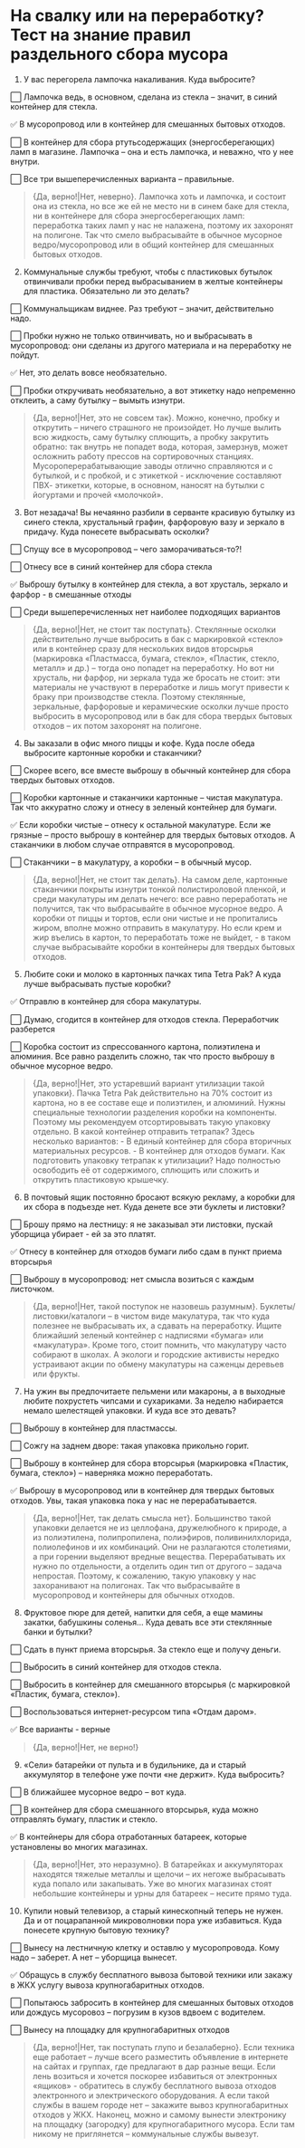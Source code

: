 # На свалку или на переработку? Тест на знание правил раздельного сбора мусора

1. У вас перегорела лампочка накаливания. Куда выбросите?

⬜ Лампочка ведь, в основном, сделана из стекла – значит, в синий контейнер для стекла.  

✅ В мусоропровод или в контейнер для смешанных бытовых отходов.

⬜ В контейнер для сбора ртутьсодержащих (энергосберегающих) ламп в магазине. Лампочка – она и есть лампочка, и неважно, что у нее внутри.

⬜ Все три вышеперечисленных варианта – правильные.

> {Да, верно!|Нет, неверно}. Лампочка хоть и лампочка, и состоит она из стекла, но все же ей не место ни в синем баке для стекла, ни в контейнере для сбора энергосберегающих ламп: переработка таких ламп у нас не налажена, поэтому их захоронят на полигоне. Так что смело выбрасывайте в обычное мусорное ведро/мусоропровод или в общий контейнер для смешанных бытовых отходов.

2. Коммунальные службы требуют, чтобы с пластиковых бутылок отвинчивали пробки перед выбрасыванием в желтые контейнеры для пластика. Обязательно ли это делать?

⬜ Коммунальщикам виднее. Раз требуют – значит, действительно надо.

⬜ Пробки нужно не только отвинчивать, но и выбрасывать в мусоропровод: они сделаны из другого материала и на переработку не пойдут.

✅ Нет, это делать вовсе необязательно.

⬜ Пробки откручивать необязательно, а вот этикетку надо непременно отклеить, а саму бутылку – вымыть изнутри.

> {Да, верно!|Нет, это не совсем так}. Можно, конечно, пробку и открутить – ничего страшного не произойдет. Но лучше вылить всю жидкость, саму бутылку сплющить, а пробку закрутить обратно: так внутрь не попадет вода, которая, замерзнув, может осложнить работу прессов на сортировочных станциях. Мусороперерабатывающие заводы отлично справляются и с бутылкой, и с пробкой, и с этикеткой - исключение составляют ПВХ- этикетки, которые, в основном, наносят на бутылки с йогуртами и прочей «молочкой».

3. Вот незадача! Вы нечаянно разбили в серванте красивую бутылку из синего стекла, хрустальный графин, фарфоровую вазу и зеркало в придачу. Куда понесете выбрасывать осколки?

⬜ Спущу все в мусоропровод – чего заморачиваться-то?!

⬜ Отнесу все в синий контейнер для сбора стекла

✅ Выброшу бутылку в контейнер для стекла, а вот хрусталь, зеркало и фарфор - в смешанные отходы

⬜ Среди вышеперечисленных нет наиболее подходящих вариантов

> {Да, верно!|Нет, не стоит так поступать}. Стеклянные осколки действительно лучше выбросить в бак с маркировкой «стекло» или в контейнер сразу для нескольких видов вторсырья (маркировка «Пластмасса, бумага, стекло», «Пластик, стекло, металл» и др.) – тогда оно попадет на переработку. Но вот ни хрусталь, ни фарфор, ни зеркала туда же бросать не стоит: эти материалы не участвуют в переработке и лишь могут привести к браку при производстве стекла. Поэтому стеклянные, зеркальные, фарфоровые и керамические осколки лучше просто выбросить в мусоропровод или в бак для сбора твердых бытовых отходов – их потом захоронят на полигоне.

4. Вы заказали в офис много пиццы и кофе. Куда после обеда выбросите картонные коробки и стаканчики?

⬜ Скорее всего, все вместе выброшу в обычный контейнер для сбора твердых бытовых отходов.

⬜ Коробки картонные и стаканчики картонные – чистая макулатура. Так что аккуратно сложу и отнесу в зеленый контейнер для бумаги.

✅ Если коробки чистые – отнесу к остальной макулатуре. Если же грязные – просто выброшу в контейнер для твердых бытовых отходов. А стаканчики в любом случае отправятся в мусоропровод.

⬜ Стаканчики – в макулатуру, а коробки – в обычный мусор.

> {Да, верно!|Нет, не стоит так делать}. На самом деле, картонные стаканчики покрыты изнутри тонкой полистироловой пленкой, и среди макулатуры им делать нечего: все равно переработать не получится, так что выбрасывайте в обычное мусорное ведро. А коробки от пиццы и тортов, если они чистые и не пропитались жиром, вполне можно отправить в макулатуру. Но если крем и жир въелись в картон, то переработать тоже не выйдет, - в таком случае выбрасывайте коробки в контейнеры для твердых бытовых отходов.

5. Любите соки и молоко в картонных пачках типа Tetra Pak? А куда лучше выбрасывать пустые коробки?

✅ Отправлю в контейнер для сбора макулатуры.

⬜ Думаю, сгодится в контейнер для отходов стекла. Переработчик разберется

⬜ Коробка состоит из спрессованного картона, полиэтилена и алюминия. Все равно разделить сложно, так что просто выброшу в обычное мусорное ведро.

> {Да, верно!|Нет, это устаревший вариант утилизации такой упаковки}. Пачка Tetra Pak действительно на 70% состоит из картона, но в ее составе еще и полиэтилен, и алюминий. Нужны специальные технологии разделения коробки на компоненты. Поэтому мы рекомендуем отсортировывать такую упаковку отдельно. В какой контейнер отправить тетрапак? Здесь несколько вариантов: - В единый контейнер для сбора вторичных материальных ресурсов. - В контейнер для отходов бумаги. Как подготовить упаковку тетрапак к утилизации? Надо полностью освободить её от содержимого, сплющить или сложить и открутить пластиковую крышечку.

6. В почтовый ящик постоянно бросают всякую рекламу, а коробки для их сбора в подъезде нет. Куда денете все эти буклеты и листовки?

⬜ Брошу прямо на лестницу: я не заказывал эти листовки, пускай уборщица убирает - ей за это платят.

✅ Отнесу в контейнер для отходов бумаги либо сдам в пункт приема вторсырья

⬜ Выброшу в мусоропровод: нет смысла возиться с каждым листочком.

> {Да, верно!|Нет, такой поступок не назовешь разумным}. Буклеты/листовки/каталоги – в чистом виде макулатура, так что куда полезнее не выбрасывать их, а сдавать на переработку. Ищите ближайший зеленый контейнер с надписями «бумага» или «макулатура». Кроме того, стоит помнить, что макулатуру часто собирают в школах. А экологи и городские активисты нередко устраивают акции по обмену макулатуры на саженцы деревьев или фрукты.

7. На ужин вы предпочитаете пельмени или макароны, а в выходные любите похрустеть чипсами и сухариками. За неделю набирается немало шелестящей упаковки. И куда все это девать?
   
⬜ Выброшу в контейнер для пластмассы.

⬜ Сожгу на заднем дворе: такая упаковка прикольно горит.

⬜ Выброшу в контейнер для сбора вторсырья (маркировка «Пластик, бумага, стекло») – наверняка можно переработать.

✅ Выброшу в мусоропровод или в контейнер для твердых бытовых отходов. Увы, такая упаковка пока у нас не перерабатывается.

> {Да, верно!|Нет, так делать смысла нет}. Большинство такой упаковки делается не из целлофана, дружелюбного к природе, а из полиэтилена, полипропилена, полиэфиров, поливинилхлорида, полиолефинов и их комбинаций. Они не разлагаются столетиями, а при горении выделяют вредные вещества. Перерабатывать их нужно по отдельности, а отделить один тип от другого – задача непростая. Поэтому, к сожалению, такую упаковку у нас захоранивают на полигонах. Так что выбрасывайте в мусоропровод и контейнеры для обычных отходов.

8. Фруктовое пюре для детей, напитки для себя, а еще мамины закатки, бабушкины соленья… Куда девать все эти стеклянные банки и бутылки?
   
⬜ Сдать в пункт приема вторсырья. За стекло еще и получу деньги.

⬜ Выбросить в синий контейнер для отходов стекла.

⬜ Выбросить в контейнер для смешанного вторсырья (с маркировкой «Пластик, бумага, стекло»).

⬜ Воспользоваться интернет-ресурсом типа «Отдам даром».

✅ Все варианты - верные

> {Да, верно!|Нет, не верно!}

9. «Сели» батарейки от пульта и в будильнике, да и старый аккумулятор в телефоне уже почти «не держит». Куда выбросить?
    
⬜ В ближайшее мусорное ведро – вот куда.

⬜ В контейнер для сбора смешанного вторсырья, куда можно отправлять бумагу, пластик и стекло.

✅ В контейнеры для сбора отработанных батареек, которые установлены во многих магазинах.

> {Да, верно!|Нет, это неразумно}. В батарейках и аккумуляторах находятся тяжелые металлы и щелочи – их негоже выбрасывать куда попало или закапывать. Уже во многих магазинах стоят небольшие контейнеры и урны для батареек – несите прямо туда.

10. Купили новый телевизор, а старый кинескопный теперь не нужен. Да и от поцарапанной микроволновки пора уже избавиться. Куда понесете крупную бытовую технику?
    
⬜ Вынесу на лестничную клетку и оставлю у мусоропровода. Кому надо – заберет. А нет – уборщица вынесет.

✅ Обращусь в службу бесплатного вывоза бытовой техники или закажу в ЖКХ услугу вывоза крупногабаритных отходов.

⬜ Попытаюсь забросить в контейнер для смешанных бытовых отходов или дождусь мусоровоз – погрузим в кузов вдвоем с водителем.

⬜ Вынесу на площадку для крупногабаритных отходов

> {Да, верно!|Нет, так поступать глупо и безалаберно}. Если техника еще работает – лучше всего разместить объявление в интернете на сайтах и группах, где предлагают в дар разные вещи. Если лень возиться и хочется поскорее избавиться от электронных «ящиков» - обратитесь в службу бесплатного вывоза отходов электронного и электрического оборудования. А если такой службы в вашем городе нет – закажите вывоз крупногабаритных отходов у ЖКХ. Наконец, можно и самому вынести электронику на площадку (загородку) для крупногабаритного мусора. Если там никому не приглянется – коммунальные службы вывезут.
